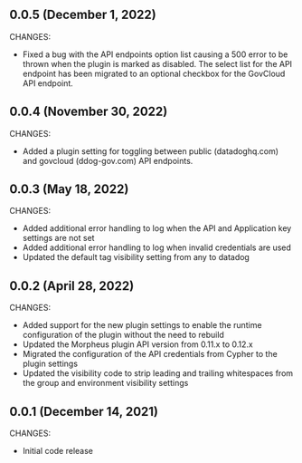 ## 0.0.5 (December 1, 2022)

CHANGES:

* Fixed a bug with the API endpoints option list causing a 500 error to be thrown when the plugin is marked as disabled. The select list for the API endpoint has been migrated to an optional checkbox for the GovCloud API endpoint.

## 0.0.4 (November 30, 2022)

CHANGES:

* Added a plugin setting for toggling between public (datadoghq.com) and govcloud (ddog-gov.com) API endpoints.

## 0.0.3 (May 18, 2022)

CHANGES:

* Added additional error handling to log when the API and Application key settings are not set
* Added additional error handling to log when invalid credentials are used
* Updated the default tag visibility setting from any to datadog

## 0.0.2 (April 28, 2022)

CHANGES:

* Added support for the new plugin settings to enable the runtime configuration of the plugin without the need to rebuild
* Updated the Morpheus plugin API version from 0.11.x to 0.12.x
* Migrated the configuration of the API credentials from Cypher to the plugin settings
* Updated the visibility code to strip leading and trailing whitespaces from the group and environment visibility settings

## 0.0.1 (December 14, 2021)

CHANGES:

* Initial code release
